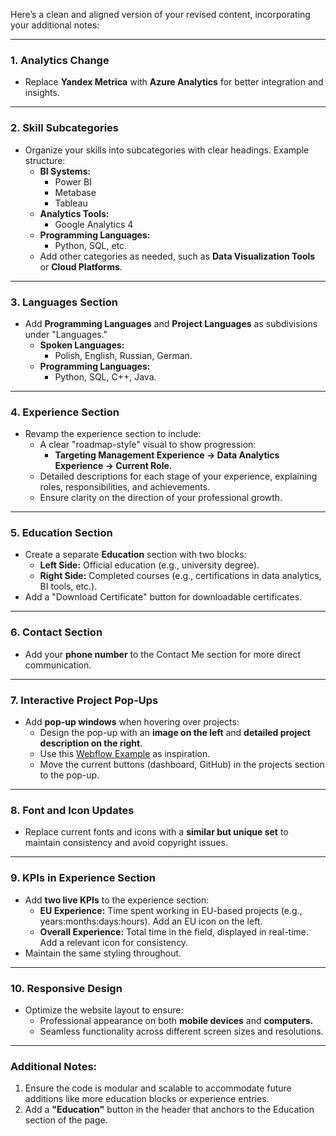 Here’s a clean and aligned version of your revised content, incorporating your additional notes:

---

### 1. **Analytics Change**
- Replace **Yandex Metrica** with **Azure Analytics** for better integration and insights.

---

### 2. **Skill Subcategories**
- Organize your skills into subcategories with clear headings. Example structure:
  - **BI Systems:**
    - Power BI
    - Metabase
    - Tableau
  - **Analytics Tools:**
    - Google Analytics 4
  - **Programming Languages:**
    - Python, SQL, etc.
  - Add other categories as needed, such as **Data Visualization Tools** or **Cloud Platforms**.

---

### 3. **Languages Section**
- Add **Programming Languages** and **Project Languages** as subdivisions under "Languages."
  - **Spoken Languages:**
    - Polish, English, Russian, German.
  - **Programming Languages:**
    - Python, SQL, C++, Java.

---

### 4. **Experience Section**
- Revamp the experience section to include:
  - A clear "roadmap-style" visual to show progression:
    - **Targeting Management Experience → Data Analytics Experience → Current Role.**
  - Detailed descriptions for each stage of your experience, explaining roles, responsibilities, and achievements.
  - Ensure clarity on the direction of your professional growth.

---

### 5. **Education Section**
- Create a separate **Education** section with two blocks:
  - **Left Side:** Official education (e.g., university degree).
  - **Right Side:** Completed courses (e.g., certifications in data analytics, BI tools, etc.).
- Add a "Download Certificate" button for downloadable certificates.

---

### 6. **Contact Section**
- Add your **phone number** to the Contact Me section for more direct communication.

---

### 7. **Interactive Project Pop-Ups**
- Add **pop-up windows** when hovering over projects:
  - Design the pop-up with an **image on the left** and **detailed project description on the right**.
  - Use this [Webflow Example](https://webflow.com/made-in-webflow/website/pop-up-5a1fa1) as inspiration.
  - Move the current buttons (dashboard, GitHub) in the projects section to the pop-up.

---

### 8. **Font and Icon Updates**
- Replace current fonts and icons with a **similar but unique set** to maintain consistency and avoid copyright issues.

---

### 9. **KPIs in Experience Section**
- Add **two live KPIs** to the experience section:
  - **EU Experience:** Time spent working in EU-based projects (e.g., years:months:days:hours). Add an EU icon on the left.
  - **Overall Experience:** Total time in the field, displayed in real-time. Add a relevant icon for consistency.
- Maintain the same styling throughout.

---

### 10. **Responsive Design**
- Optimize the website layout to ensure:
  - Professional appearance on both **mobile devices** and **computers.**
  - Seamless functionality across different screen sizes and resolutions.

---

### Additional Notes:
1. Ensure the code is modular and scalable to accommodate future additions like more education blocks or experience entries.
2. Add a **"Education"** button in the header that anchors to the Education section of the page.